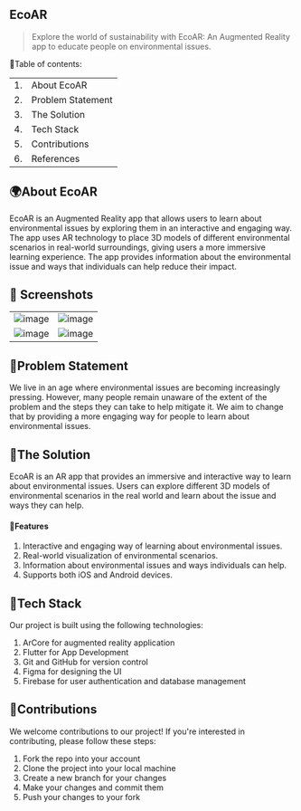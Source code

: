 <p align="center">
</p>

## EcoAR
<blockquote> Explore the world of sustainability with EcoAR: An Augmented Reality app to educate people on environmental issues. </blockquote>

📃Table of contents:
<table>
<tr>
<td>1.</td>
<td> About EcoAR</td>
</tr>
<tr>
<td>2.</td>
<td> Problem Statement</td>
</tr>
<tr>
<td>3.</td>
<td> The Solution</td>
</tr>
<tr>
<td>4.</td>
<td> Tech Stack </td>
</tr>
<tr>
<td>5.</td>
<td>Contributions</td>
</tr>
<td>6.</td>
<td>References </td>
</tr>

</table>

## 🌍About EcoAR
EcoAR is an Augmented Reality app that allows users to learn about environmental issues by exploring them in an interactive and engaging way. The app uses AR technology to place 3D models of different environmental scenarios in real-world surroundings, giving users a more immersive learning experience. The app provides information about the environmental issue and ways that individuals can help reduce their impact.

## 📸 Screenshots

|||
|:----------------------------------------:|:-----------------------------------------:|
| ![image](https://user-images.githubusercontent.com/89480234/228953394-6d17debe-a8d7-4778-bd61-344cab9152a3.png) | ![image](https://user-images.githubusercontent.com/89480234/228953606-d4718fae-e56a-4ba7-98dd-71f763401bd6.png) |
| ![image](https://user-images.githubusercontent.com/89480234/228953680-110552d1-809b-4b7e-a3a5-2ecba863a8c4.png)| ![image](https://user-images.githubusercontent.com/89480234/228953801-b2bc6f7c-a886-4857-968e-26f4addcc7d4.png) |


## 🌿Problem Statement 
We live in an age where environmental issues are becoming increasingly pressing. However, many people remain unaware of the extent of the problem and the steps they can take to help mitigate it. We aim to change that by providing a more engaging way for people to learn about environmental issues.

## 🌱The Solution
EcoAR is an AR app that provides an immersive and interactive way to learn about environmental issues. Users can explore different 3D models of environmental scenarios in the real world and learn about the issue and ways they can help. 

#### 🌲Features
1. Interactive and engaging way of learning about environmental issues.
2. Real-world visualization of environmental scenarios.
3. Information about environmental issues and ways individuals can help.
4. Supports both iOS and Android devices.

## 🚀Tech Stack
Our project is built using the following technologies:

1. ArCore for augmented reality application
2. Flutter for App Development 
3. Git and GitHub for version control
4. Figma for designing the UI
5. Firebase for user authentication and database management

## 👥Contributions
We welcome contributions to our project! If you're interested in contributing, please follow these steps:

1. Fork the repo into your account
2. Clone the project into your local machine
3. Create a new branch for your changes
4. Make your changes and commit them
5. Push your changes to your fork
